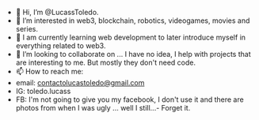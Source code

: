 - 👋 Hi, I’m @LucassToledo.
- 👀 I’m interested in web3, blockchain, robotics, videogames, movies and series.
- 🌱 I am currently learning web development to later introduce myself in everything related to web3.
- 💞️ I’m looking to collaborate on ... I have no idea, I help with projects that are interesting to me. But mostly they don't need code.
- 📫 How to reach me:
- email: contactolucastoledo@gmail.com
- IG: toledo.lucass
- FB: I'm not going to give you my facebook, I don't use it and there are photos from when I was ugly ... well I still...- Forget it.

<!---
LucassToledo/LucassToledo is a ✨ special ✨ repository because its `README.md` (this file) appears on your GitHub profile.
You can click the Preview link to take a look at your changes.
--->
